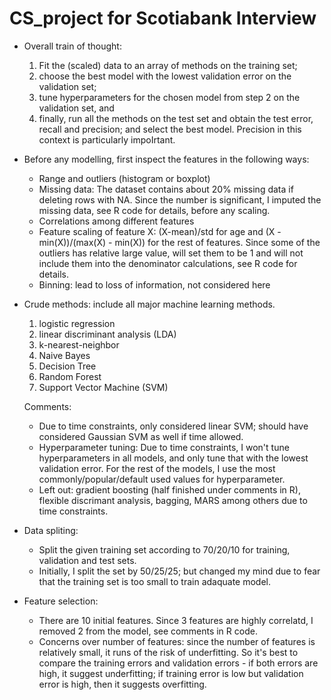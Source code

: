 # CS_project for Scotiabank Interview

- Overall train of thought: 
  1) Fit the (scaled) data to an array of methods on the training set;
  2) choose the best model with the lowest validation error on the validation set;
  3) tune hyperparameters for the chosen model from step 2 on the validation set, and 
  4) finally, run all the methods on the test set and obtain the test error, recall and precision; and select the best model.
  Precision in this context is particularly impoIrtant. 

- Before any modelling, first inspect the features in the following ways:
  - Range and outliers (histogram or boxplot)
  - Missing data: The dataset contains about 20% missing data if deleting rows with NA. Since the number is significant, I imputed the missing data, see R code for details, before any scaling.
  - Correlations among different features
  - Feature scaling of feature X: (X-mean)/std for age and (X - min(X))/(max(X) - min(X)) for the rest of features. Since some of the outliers has relative large value, will set them to be 1 and will not include them into the denominator calculations, see R code for details.
  - Binning: lead to loss of information, not considered here
 
- Crude methods: include all major machine learning methods.
  1) logistic regression
  2) linear discriminant analysis (LDA)
  3) k-nearest-neighbor
  4) Naive Bayes
  5) Decision Tree
  6) Random Forest
  7) Support Vector Machine (SVM)
  
  Comments: 
  
  - Due to time constraints, only considered linear SVM; should have considered Gaussian SVM as well if time allowed. 
  - Hyperparameter tuning: Due to time constraints, I won't tune hyperparameters in all models, and only tune that with the lowest validation error. For the rest of the models, I use the most commonly/popular/default used values for hyperparameter. 
  - Left out: gradient boosting (half finished under comments in R), flexible discrimant analysis, bagging, MARS among others due to time constraints.
  
- Data spliting: 
  - Split the given training set according to 70/20/10 for training, validation and test sets.
  - Initially, I split the set by 50/25/25; but changed my mind due to fear that the training set is too small to train adaquate model.

- Feature selection: 
  - There are 10 initial features. Since 3 features are highly correlatd, I removed 2 from the model, see comments in R code.
  - Concerns over number of features: since the number of features is relatively small, it runs of the risk of underfitting. So it's best to compare the training errors and validation errors - if both errors are high, it suggest underfitting; if training error is low but validation error is high, then it suggests overfitting. 
  
  
  

  
